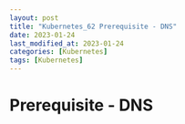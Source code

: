 ```yaml
---
layout: post
title: "Kubernetes_62 Prerequisite - DNS"
date: 2023-01-24
last_modified_at: 2023-01-24
categories: [Kubernetes]
tags: [Kubernetes]
---
```


# Prerequisite - DNS
